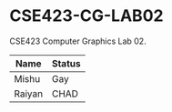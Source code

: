 # CSE423-CG-LAB02
CSE423 Computer Graphics Lab 02.


| Name | Status |
------|-------
| Mishu | Gay |
| Raiyan | CHAD |
